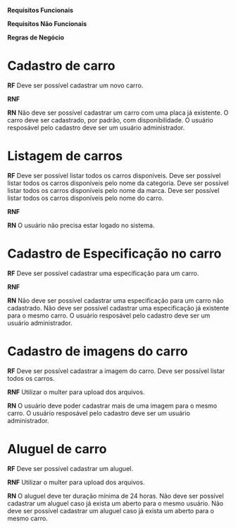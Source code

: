 **Requisitos Funcionais**


**Requisitos Não Funcionais**


**Regras de Negócio**

# Cadastro de carro

**RF**
Deve ser possível cadastrar um novo carro.

**RNF**

**RN**
Não deve ser possível cadastrar um carro com uma placa já existente.
O carro deve ser cadastrado, por padrão, com disponibilidade.
O usuário resposável pelo cadastro deve ser um usuário administrador.

# Listagem de carros

**RF**
Deve ser possível listar todos os carros disponíveis.
Deve ser possível listar todos os carros disponíveis pelo nome da categoria.
Deve ser possível listar todos os carros disponíveis pelo nome da marca.
Deve ser possível listar todos os carros disponíveis pelo nome do carro.

**RNF**

**RN**
O usuário não precisa estar logado no sistema.

# Cadastro de Especificação no carro

**RF**
Deve ser possível cadastrar uma especificação para um carro.

**RNF**

**RN**
Não deve ser possível cadastrar uma especificação para um carro não cadastrado.
Não deve ser possível cadastrar uma especificação já existente para o mesmo carro.
O usuário resposável pelo cadastro deve ser um usuário administrador.

# Cadastro de imagens do carro

**RF**
Deve ser possível cadastrar a imagem do carro.
Deve ser possível listar todos os carros.

**RNF**
Utilizar o multer para upload dos arquivos.

**RN**
O usuário deve poder cadastrar mais de uma imagem para o mesmo carro.
O usuário resposável pelo cadastro deve ser um usuário administrador.

# Aluguel de carro

**RF**
Deve ser possível cadastrar um aluguel.

**RNF**
Utilizar o multer para upload dos arquivos.

**RN**
O aluguel deve ter duração mínima de 24 horas.
Não deve ser possível cadastrar um aluguel caso já exista um aberto para o mesmo usuário.
Não deve ser possível cadastrar um aluguel caso já exista um aberto para o mesmo carro.